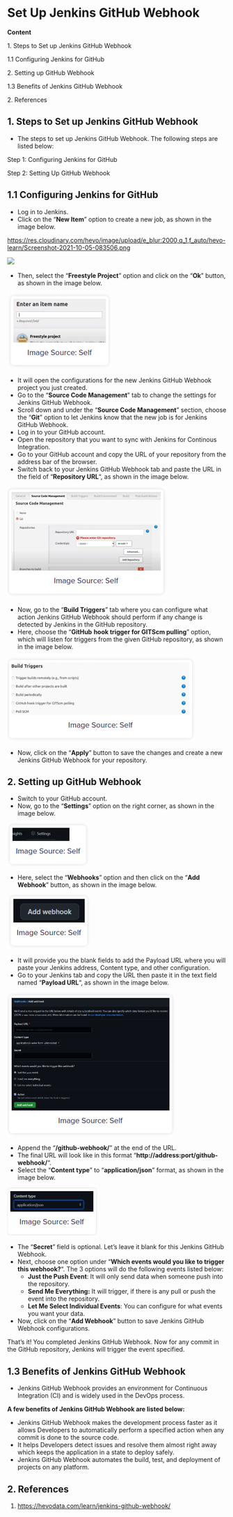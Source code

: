 # Set Up Jenkins GitHub Webhook

**Content**

1\. Steps to Set up Jenkins GitHub Webhook

1.1 Configuring Jenkins for GitHub

2\. Setting up GitHub Webhook

1.3 Benefits of Jenkins GitHub Webhook

2\. References

## 1. Steps to Set up Jenkins GitHub Webhook

-   The steps to set up Jenkins GitHub Webhook. The following steps are listed below:

Step 1: Configuring Jenkins for GitHub

Step 2: Setting Up GitHub Webhook

## 1.1 Configuring Jenkins for GitHub

-   Log in to Jenkins.
-   Click on the “**New Item**” option to create a new job, as shown in the image below.

<https://res.cloudinary.com/hevo/image/upload/e_blur:2000,q_1,f_auto/hevo-learn/Screenshot-2021-10-05-083506.png>

![](media/fbd904517292476b0d86b92a5e15927a.png)

-   Then, select the “**Freestyle Project**” option and click on the “**Ok**” button, as shown in the image below.

![](media/d11ae4ee7e95ed81bf446befa084cb8a.png)

-   It will open the configurations for the new Jenkins GitHub Webhook project you just created.
-   Go to the “**Source Code Management**” tab to change the settings for Jenkins GitHub Webhook.
-   Scroll down and under the “**Source Code Management**” section, choose the “**Git**” option to let Jenkins know that the new job is for Jenkins GitHub Webhook.
-   Log in to your GitHub account.
-   Open the repository that you want to sync with Jenkins for Continous Integration.
-   Go to your GitHub account and copy the URL of your repository from the address bar of the browser.
-   Switch back to your Jenkins GitHub Webhook tab and paste the URL in the field of “**Repository URL**“, as shown in the image below.

![](media/0750c46fc931b688e7ef48641e9f2c64.png)

-   Now, go to the “**Build Triggers**” tab where you can configure what action Jenkins GitHub Webhook should perform if any change is detected by Jenkins in the GitHub repository.
-   Here, choose the “**GitHub** **hook trigger for GITScm pulling**” option, which will listen for triggers from the given GitHub repository, as shown in the image below.

![](media/9b2e172d66131de0728df961be82858b.png)

-   Now, click on the “**Apply**” button to save the changes and create a new Jenkins GitHub Webhook for your repository.

## 2. Setting up GitHub Webhook

-   Switch to your GitHub account.
-   Now, go to the “**Settings**” option on the right corner, as shown in the image below.

![](media/99228750ebe4f4144ad0947f8c864b9a.png)

-   Here, select the “**Webhooks**” option and then click on the “**Add Webhook**” button, as shown in the image below.

![](media/464335eac0d0dce7772fab0ff49f74ef.png)

-   It will provide you the blank fields to add the Payload URL where you will paste your Jenkins address, Content type, and other configuration.
-   Go to your Jenkins tab and copy the URL then paste it in the text field named “**Payload URL**“, as shown in the image below.

![](media/e55ba756988053f9b48a44ab9fa1ab17.png)

-   Append the “**/github-webhook/**” at the end of the URL.
-   The final URL will look like in this format “**http://address:port/github-webhook/**“.
-   Select the “**Content type**” to “**application/json**” format, as shown in the image below.

![](media/d0d7e7ae3d5450d57eb076832902607d.png)

-   The “**Secret**” field is optional. Let’s leave it blank for this Jenkins GitHub Webhook.
-   Next, choose one option under “**Which events would you like to trigger this webhook?**“. The 3 options will do the following events listed below:
    -   **Just the Push Event**: It will only send data when someone push into the repository.
    -   **Send Me Everything:** It will trigger, if there is any pull or push the event into the repository.
    -   **Let Me Select Individual Events**: You can configure for what events you want your data.
-   Now, click on the “**Add Webhook**” button to save Jenkins GitHub Webhook configurations.

That’s it! You completed Jenkins GitHub Webhook. Now for any commit in the GitHub repository, Jenkins will trigger the event specified.

## 1.3 Benefits of Jenkins GitHub Webhook

-   Jenkins GitHub Webhook provides an environment for Continuous Integration (CI) and is widely used in the DevOps process.

**A few benefits of Jenkins GitHub Webhook are listed below:**

-   Jenkins GitHub Webhook makes the development process faster as it allows Developers to automatically perform a specified action when any commit is done to the source code.
-   It helps Developers detect issues and resolve them almost right away which keeps the application in a state to deploy safely.
-   Jenkins GitHub Webhook automates the build, test, and deployment of projects on any platform.

## 2. References

1.  https://hevodata.com/learn/jenkins-github-webhook/
